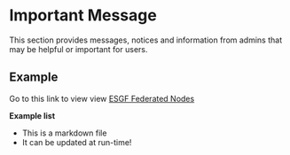 # Important Message

This section provides messages, notices and information from admins that may be helpful or important for users.

## Example

Go to this link to view view [ESGF Federated Nodes](https://esgf.github.io/nodes.html)

**Example list**

- This is a markdown file
- It can be updated at run-time!
